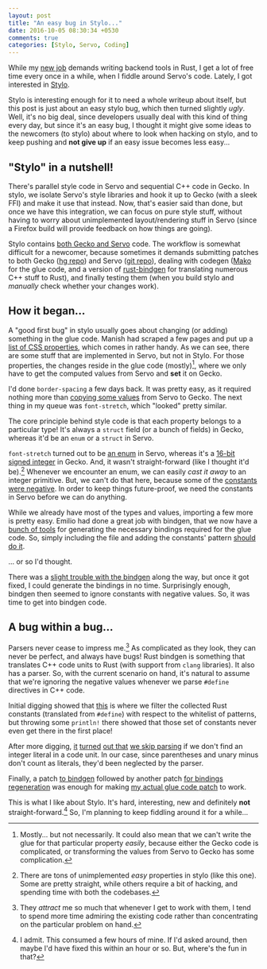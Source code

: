 ```yaml
---
layout: post
title: "An easy bug in Stylo..."
date: 2016-10-05 08:30:34 +0530
comments: true
categories: [Stylo, Servo, Coding]
---
```


While my [new job]({{site.url}}/blog/2016/07/12/new-job-new-field/) demands writing backend tools in Rust, I get a lot of free time every once in a while, when I fiddle around Servo's code. Lately, I got interested in [Stylo](https://wiki.mozilla.org/Stylo).

Stylo is interesting enough for it to need a whole writeup about itself, but this post is just about an easy stylo bug, which then turned slightly *ugly*. Well, it's no big deal, since developers usually deal with this kind of thing every day, but since it's an easy bug, I thought it might give some ideas to the newcomers (to stylo) about where to look when hacking on stylo, and to keep pushing and **not give up** if an easy issue becomes less easy...

<!-- more -->

## "Stylo" in a nutshell!

There's parallel style code in Servo and sequential C++ code in Gecko. In stylo, we isolate Servo's style libraries and hook it up to Gecko (with a sleek FFI) and make it use that instead. Now, that's easier said than done, but once we have this integration, we can focus on pure style stuff, without having to worry about unimplemented layout/rendering stuff in Servo (since a Firefox build will provide feedback on how things are going).

Stylo contains [both Gecko and Servo](https://hg.mozilla.org/incubator/stylo) code. The workflow is somewhat difficult for a newcomer, because sometimes it demands submitting patches to both Gecko ([hg repo](https://hg.mozilla.org/mozilla-central)) and Servo ([git repo](http://github.com/servo/servo/)), dealing with codegen ([Mako](http://www.makotemplates.org/) for the glue code, and a version of [rust-bindgen](https://github.com/servo/rust-bindgen) for translating numerous C++ stuff to Rust), and finally testing them (when you build stylo and *manually* check whether your changes work).

## How it began...

A "good first bug" in stylo usually goes about changing (or adding) something in the glue code. Manish had scraped a few pages and put up a [list of CSS properties](https://manishearth.github.io/css-properties-list/), which comes in rather handy. As we can see, there are some stuff that are implemented in Servo, but not in Stylo. For those properties, the changes reside in the glue code (mostly)[^1], where we only have to get the computed values from Servo and **set** it on Gecko.

I'd done `border-spacing` a few days back. It was pretty easy, as it required nothing more than [copying some values](https://github.com/servo/servo/pull/13450/files) from Servo to Gecko. The next thing in my queue was `font-stretch`, which "looked" pretty similar.

The core principle behind style code is that each property belongs to a particular type! It's always a `struct` field (or a bunch of fields) in Gecko, whereas it'd be an `enum` or a `struct` in Servo.

`font-stretch` turned out to be [an enum](http://doc.servo.org/style/properties/longhands/font_stretch/computed_value/enum.T.html) in Servo, whereas it's a [16-bit signed integer](https://dxr.mozilla.org/mozilla-central/rev/ea104eeb14cc54da9a06c3766da63f73117723a0/gfx/src/nsFont.h#78) in Gecko. And, it wasn't straight-forward (like I thought it'd be).[^2] Whenever we encounter an enum, we can easily *cast it away* to an integer primitive. But, we can't do that here, because some of the [constants were negative](https://dxr.mozilla.org/mozilla-central/rev/ea104eeb14cc54da9a06c3766da63f73117723a0/gfx/thebes/gfxFontConstants.h#24-27). In order to keep things future-proof, we need the constants in Servo before we can do anything.

While we already have most of the types and values, importing a few more is pretty easy. Emilio had done a great job with bindgen, that we now have a [bunch of tools](https://github.com/servo/servo/tree/7914f14caabaa557c9f88130443ab77162c7072b/components/style/binding_tools) for generating the necessary bindings required for the glue code. So, simply including the file and adding the constants' pattern [should do it](https://dxr.mozilla.org/servo/rev/1a28907a8f3792b92cfbba9505d345c5ae796535/components/style/binding_tools/regen.py#51,77).

... or so I'd thought.

There was a [slight trouble with the bindgen](https://github.com/servo/servo/issues/13540) along the way, but once it got fixed, I could generate the bindings in no time. Surprisingly enough, bindgen then seemed to ignore constants with negative values. So, it was time to get into bindgen code.

## A bug within a bug...

Parsers never cease to impress me.[^3] As complicated as they look, they can never be perfect, and always have bugs! Rust bindgen is something that translates C++ code units to Rust (with support from `clang` libraries). It also has a parser. So, with the current scenario on hand, it's natural to assume that we're ignoring the negative values whenever we parse `#define` directives in C++ code.

Initial digging showed that [this](https://github.com/servo/rust-bindgen/blob/cfdf15f5d04d4fbca3e7fcb46a1dd658ade973cd/src/codegen/mod.rs#L1706) is where we filter the collected Rust constants (translated from `#define`) with respect to the whitelist of patterns, but throwing some `println!` there showed that those set of constants never even get there in the first place!

After more digging, [it](https://github.com/servo/rust-bindgen/blob/cfdf15f5d04d4fbca3e7fcb46a1dd658ade973cd/src/lib.rs#L333) [turned](https://github.com/servo/rust-bindgen/blob/cfdf15f5d04d4fbca3e7fcb46a1dd658ade973cd/src/ir/item.rs#L406) [out that](https://github.com/servo/rust-bindgen/blob/cfdf15f5d04d4fbca3e7fcb46a1dd658ade973cd/src/ir/var.rs#L67) [we skip parsing](https://github.com/servo/rust-bindgen/blob/cfdf15f5d04d4fbca3e7fcb46a1dd658ade973cd/src/ir/var.rs#L149) if we don't find an integer literal in a code unit. In our case, since parentheses and unary minus don't count as literals, they'd been neglected by the parser.

Finally, a patch [to bindgen](https://github.com/servo/rust-bindgen/pull/74) followed by another patch [for bindings regeneration](https://github.com/servo/servo/pull/13566) was enough for making [my actual glue code patch](https://github.com/servo/servo/pull/13570) to work.

This is what I like about Stylo. It's hard, interesting, new and definitely **not** straight-forward.[^4] So, I'm planning to keep fiddling around it for a while...

[^1]: Mostly... but not necessarily. It could also mean that we can't write the glue for that particular property *easily*, because either the Gecko code is complicated, or transforming the values from Servo to Gecko has some complication.

[^2]: There are tons of unimplemented *easy* properties in stylo (like this one). Some are pretty straight, while others require a bit of hacking, and spending time with both the codebases.

[^3]: They *attract* me so much that whenever I get to work with them, I tend to spend more time admiring the existing code rather than concentrating on the particular problem on hand.

[^4]: I admit. This consumed a few hours of mine. If I'd asked around, then maybe I'd have fixed this within an hour or so. But, where's the fun in that?
